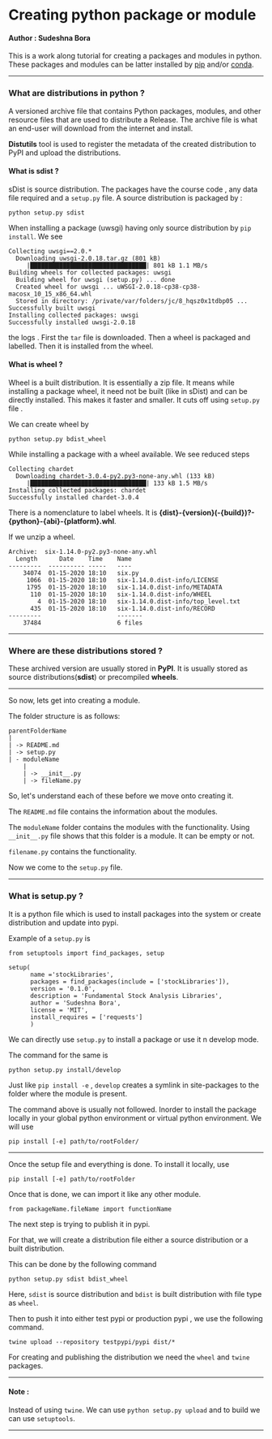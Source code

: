 # Creating python package or module

#### Author : Sudeshna Bora

This is a work along tutorial for creating a packages and modules in python. 
These packages and modules can be latter installed by [pip](https://github.com/SudeshnaBora/Knowledge-Bucket/blob/main/Python/NavigatingPip.md) and/or [conda](https://github.com/SudeshnaBora/Knowledge-Bucket/blob/main/Python/NavigatingConda.md).

---

### What are distributions in python ? 

A versioned archive file that contains Python packages, modules, and other resource files that are used to distribute a Release. 
The archive file is what an end-user will download from the internet and install.

<b>Distutils</b> tool is used to register the metadata of the created distribution to PyPI and upload the distributions.

#### What is sdist ? 

sDist is source distribution. The packages have the course code , any data file required and a ```setup.py``` file.
A source distribution is packaged by : 

```
python setup.py sdist
```
When installing a package (uwsgi) having only source distribution by ```pip install```. 
We see 

```
Collecting uwsgi==2.0.*
  Downloading uwsgi-2.0.18.tar.gz (801 kB)
     |████████████████████████████████| 801 kB 1.1 MB/s
Building wheels for collected packages: uwsgi
  Building wheel for uwsgi (setup.py) ... done
  Created wheel for uwsgi ... uWSGI-2.0.18-cp38-cp38-macosx_10_15_x86_64.whl
  Stored in directory: /private/var/folders/jc/8_hqsz0x1tdbp05 ...
Successfully built uwsgi
Installing collected packages: uwsgi
Successfully installed uwsgi-2.0.18
```
the logs . 
First the ```tar``` file is downloaded. 
Then a wheel is packaged and labelled.
Then it is installed from the wheel. 

#### What is wheel ?

Wheel is a built distribution. It is essentially a zip file.
It means while installing a package wheel, it need not be built (like in sDist) and can be directly installed. 
This makes it faster and smaller. It cuts off using ```setup.py``` file .

We can create wheel by 

```
python setup.py bdist_wheel
```

While installing a package with a wheel available. 
We see reduced steps 

```
Collecting chardet
  Downloading chardet-3.0.4-py2.py3-none-any.whl (133 kB)
     |████████████████████████████████| 133 kB 1.5 MB/s
Installing collected packages: chardet
Successfully installed chardet-3.0.4
```

There is a nomenclature to label wheels. It is <b>{dist}-{version}(-{build})?-{python}-{abi}-{platform}.whl</b>.

If we unzip a wheel. 

```
Archive:  six-1.14.0-py2.py3-none-any.whl
  Length      Date    Time    Name
---------  ---------- -----   ----
    34074  01-15-2020 18:10   six.py
     1066  01-15-2020 18:10   six-1.14.0.dist-info/LICENSE
     1795  01-15-2020 18:10   six-1.14.0.dist-info/METADATA
      110  01-15-2020 18:10   six-1.14.0.dist-info/WHEEL
        4  01-15-2020 18:10   six-1.14.0.dist-info/top_level.txt
      435  01-15-2020 18:10   six-1.14.0.dist-info/RECORD
---------                     -------
    37484                     6 files
```

---

### Where are these distributions stored ?

These archived version are usually stored in <b>PyPI</b>. 
It is usually stored as source distributions(<b>sdist</b>) or precompiled <b>wheels</b>.

---

So now, lets get into creating a module. 

The folder structure is as follows:

```
parentFolderName
|
| -> README.md
| -> setup.py
| - moduleName 
    |
    | -> __init__.py
    | -> fileName.py    
```

So, let's understand each of these before we move onto creating it. 

The ```README.md``` file contains the information about the modules. 

The ```moduleName``` folder contains the modules with the functionality. Using ```__init__.py``` file shows that this folder is a module. 
It can be empty or not. 

```filename.py``` contains the functionality. 

Now we come to the ```setup.py``` file. 

---

### What is setup.py ?

It is a python file which is used to install packages into the system or create distribution and update into pypi.

Example of a ```setup.py``` is 

```
from setuptools import find_packages, setup

setup(
      name ='stockLibraries',
      packages = find_packages(include = ['stockLibraries']),
      version = '0.1.0',
      description = 'Fundamental Stock Analysis Libraries',
      author = 'Sudeshna Bora',
      license = 'MIT',
      install_requires = ['requests']
      )
```

We can directly use ```setup.py``` to install a package or use it n develop mode.

The command for the same is 

```
python setup.py install/develop
```

Just like ```pip install -e``` , ```develop``` creates a symlink in site-packages to the folder where the module is present. 

The command above is usually not followed. 
Inorder to install the package locally in your global python environment or virtual python environment.
We will use 

```
pip install [-e] path/to/rootFolder/
```

---

Once the setup file and everything is done. 
To install it locally, use 

```
pip install [-e] path/to/rootFolder
```

Once that is done, we can import it like any other module.

```
from packageName.fileName import functionName
```

The next step is trying to publish it in pypi.

For that, we will create a distribution file either a source distribution or a built distribution. 

This can be done by the following command

```
python setup.py sdist bdist_wheel 
```

Here, ```sdist``` is source distribution and ```bdist``` is built distribution with file type as ```wheel```.

Then to push it into either test pypi or production pypi , we use the following command.

```
twine upload --repository testpypi/pypi dist/*  
```

For creating and publishing the distribution we need the ```wheel``` and ```twine``` packages.

---
#### Note : 

Instead of using ```twine```. We can use ```python setup.py upload``` and to build we can use ```setuptools```.


---
